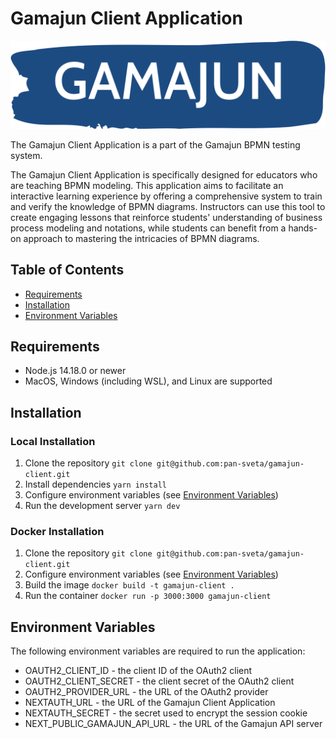 # Gamajun Client Application

![Logo](public/logo.png)

The Gamajun Client Application is a part of the Gamajun BPMN testing system.

The Gamajun Client Application is specifically designed for educators who are teaching BPMN modeling.
This application aims to facilitate an interactive learning experience by offering a comprehensive system to train and verify the knowledge of BPMN diagrams.
Instructors can use this tool to create engaging lessons that reinforce students' understanding of business process modeling and notations, while students can benefit from a hands-on approach to mastering the intricacies of BPMN diagrams.

## Table of Contents

- [Requirements](#requirements)
- [Installation](#installation)
- [Environment Variables](#environment-variables)

## Requirements
- Node.js 14.18.0 or newer
- MacOS, Windows (including WSL), and Linux are supported

## Installation
### Local Installation
1. Clone the repository ```git clone git@github.com:pan-sveta/gamajun-client.git```
2. Install dependencies ```yarn install```
3. Configure environment variables (see [Environment Variables](#environment-variables))
4. Run the development server ```yarn dev```

### Docker Installation
1. Clone the repository ```git clone git@github.com:pan-sveta/gamajun-client.git```
2. Configure environment variables (see [Environment Variables](#environment-variables))
3. Build the image ```docker build -t gamajun-client .```
4. Run the container ```docker run -p 3000:3000 gamajun-client```

## Environment Variables
The following environment variables are required to run the application:

- OAUTH2_CLIENT_ID - the client ID of the OAuth2 client
- OAUTH2_CLIENT_SECRET - the client secret of the OAuth2 client
- OAUTH2_PROVIDER_URL - the URL of the OAuth2 provider
- NEXTAUTH_URL - the URL of the Gamajun Client Application
- NEXTAUTH_SECRET - the secret used to encrypt the session cookie
- NEXT_PUBLIC_GAMAJUN_API_URL - the URL of the Gamajun API server
